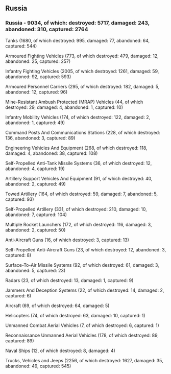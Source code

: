 
 
 ## Russia
 
 ### Russia - 9034, of which: destroyed: 5717, damaged: 243, abandoned: 310, captured: 2764

 

 

 Tanks (1680, of which destroyed: 995, damaged: 77, abandoned: 64, captured: 544)

 Armoured Fighting Vehicles (773, of which destroyed: 479, damaged: 12, abandoned: 25, captured: 257)

 Infantry Fighting Vehicles (2005, of which destroyed: 1261, damaged: 59, abandoned: 92, captured: 593)

 Armoured Personnel Carriers (295, of which destroyed: 182, damaged: 5, abandoned: 12, captured: 96)

 Mine-Resistant Ambush Protected (MRAP) Vehicles (44, of which destroyed: 29, damaged: 4, abandoned: 1, captured: 10)

 Infantry Mobility Vehicles (174, of which destroyed: 122, damaged: 2, abandoned: 1, captured: 49)

 Command Posts And Communications Stations (228, of which destroyed: 136, abandoned: 3, captured: 89)

 Engineering Vehicles And Equipment (268, of which destroyed: 118, damaged: 4, abandoned: 38, captured: 108)

 Self-Propelled Anti-Tank Missile Systems (36, of which destroyed: 12, abandoned: 4, captured: 19)

 Artillery Support Vehicles And Equipment (91, of which destroyed: 40, abandoned: 2, captured: 49)

 Towed Artillery (164, of which destroyed: 59, damaged: 7, abandoned: 5, captured: 93)

 Self-Propelled Artillery (331, of which destroyed: 210, damaged: 10, abandoned: 7, captured: 104)

 Multiple Rocket Launchers (172, of which destroyed: 116, damaged: 3, abandoned: 2, captured: 50)

 Anti-Aircraft Guns (16, of which destroyed: 3, captured: 13)

 Self-Propelled Anti-Aircraft Guns (23, of which destroyed: 12, abandoned: 3, captured: 8)

 Surface-To-Air Missile Systems (92, of which destroyed: 61, damaged: 3, abandoned: 5, captured: 23)

 Radars (23, of which destroyed: 13, damaged: 1, captured: 9)

 Jammers And Deception Systems (22, of which destroyed: 14, damaged: 2, captured: 6)

 Aircraft (69, of which destroyed: 64, damaged: 5)

 Helicopters (74, of which destroyed: 63, damaged: 10, captured: 1)

 Unmanned Combat Aerial Vehicles (7, of which destroyed: 6, captured: 1)

 Reconnaissance Unmanned Aerial Vehicles (178, of which destroyed: 89, captured: 89)

 Naval Ships (12, of which destroyed: 8, damaged: 4)

 Trucks, Vehicles and Jeeps (2256, of which destroyed: 1627, damaged: 35, abandoned: 49, captured: 545)

